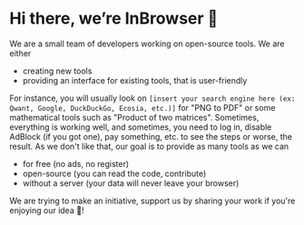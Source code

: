 # Hi there, we’re InBrowser :wave:

We are a small team of developers working on open-source tools. We are either

- creating new tools
- providing an interface for existing tools, that is user-friendly

For instance, you will usually look on `[insert your search engine here (ex: Qwant, Google, DuckDuckGo, Ecosia, etc.)]` for "PNG to PDF" or some mathematical tools such as "Product of two matrices". Sometimes, everything is working well, and sometimes, you need to log in, disable AdBlock (if you got one), pay something, etc. to see the steps or worse, the result. As we don't like that, our goal is to provide as many tools as we can

- for free (no ads, no register)
- open-source (you can read the code, contribute)
- without a server (your data will never leave your browser)

We are trying to make an initiative, support us by sharing your work if you're enjoying our idea :rocket:!
